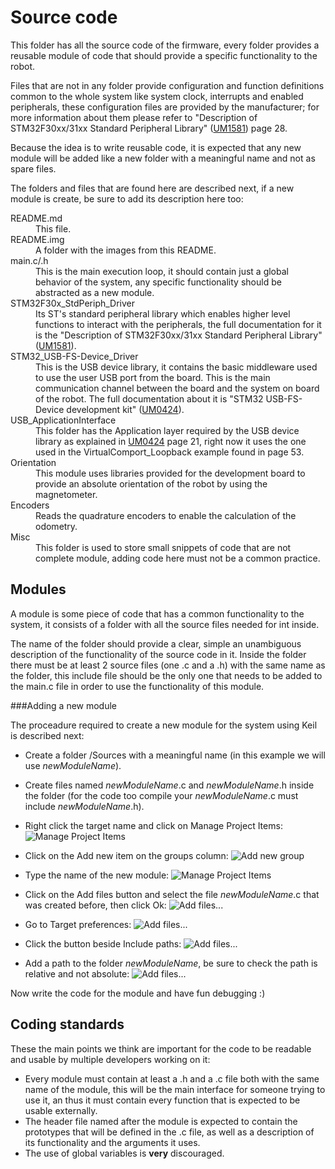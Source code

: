 Source code
==========

This folder has all the source code of the firmware, every folder provides a reusable module of code that should provide a specific functionality to the robot.

Files that are not in any folder provide configuration and function definitions common to the whole system like system clock, interrupts and enabled peripherals, these configuration files are provided by the manufacturer; for more information about them please refer to "Description of STM32F30xx/31xx Standard Peripheral Library" ([UM1581][1]) page 28.

Because the idea is to write reusable code, it is expected that any new module will be added like a new folder with a meaningful name and not as spare files.

The folders and files that are found here are described next, if a new module is create, be sure to add its description here too:

<dl>
	<dt>README.md</dt>
	<dd>This file.</dd>
	<dt>README.img</dt>
	<dd>A folder with the images from this README.</dd>
	<dt>main.c/.h</dt>
	<dd>This is the main execution loop, it should contain just a global behavior of the system, any specific functionality should be abstracted as a new module.</dd>
	<dt>STM32F30x_StdPeriph_Driver</dt>
	<dd>Its ST's standard peripheral library which enables higher level functions to interact with the peripherals, the full documentation for it is the "Description of STM32F30xx/31xx Standard Peripheral Library" (<a href="http://www.st.com/st-web-ui/static/active/en/resource/technical/document/user_manual/DM00068049.pdf">UM1581</a>).</dd>
	<dt>STM32_USB-FS-Device_Driver</dt>
	<dd>This is the USB device library, it contains the basic middleware used to use the user USB port from the board. This is the main communication channel between the board and the system on board of the robot. The full documentation about it is "STM32 USB-FS-Device development kit" (<a href="http://www.st.com/st-web-ui/static/active/en/resource/technical/document/user_manual/CD00158241.pdf">UM0424</a>). </dd>
	<dt>USB_ApplicationInterface</dt>
	<dd>This folder has the Application layer required by the USB device library as explained in <a href="http://www.st.com/st-web-ui/static/active/en/resource/technical/document/user_manual/CD00158241.pdf">UM0424</a> page 21, right now it uses the one used in the VirtualComport_Loopback example found in page 53.</dd>
	<dt>Orientation</dt>
	<dd>This module uses libraries provided for the development board to provide an absolute orientation of the robot by using the magnetometer.</dd>
	<dt>Encoders</dt>
	<dd>Reads the quadrature encoders to enable the calculation of the odometry.</dd>
	<dt>Misc</dt>
	<dd>This folder is used to store small snippets of code that are not complete module, adding code here must not be a common practice.</dd>
</dl>

Modules
----------
A module is some piece of code that has a common functionality to the system, it consists of a folder with all the source files needed for int inside.

The name of the folder should provide a clear, simple an unambiguous description of the functionality of the source code in it. Inside the folder there must be at least 2 source files (one .c and a .h) with the same name as the folder, this include file should be the only one that needs to be added to the main.c file in order to use the functionality of this module.

###Adding a new module

The proceadure required to create a new module for the system using Keil is described next:

- Create a folder /Sources with a meaningful name (in this example we will use *newModuleName*).
- Create files named *newModuleName*.c and *newModuleName*.h inside the folder (for the code too compile your *newModuleName*.c must include *newModuleName*.h).
- Right click the target name and click on Manage Project Items:
![Manage Project Items](README.img/AddModule1.jpg)

- Click on the Add new item on the groups column:
![Add new group](README.img/AddModule2.jpg)

- Type the name of the new module:
![Manage Project Items](README.img/AddModule3.jpg)

- Click on the Add files button and select the file *newModuleName*.c that was created before, then click Ok:
![Add files...](README.img/AddModule4.jpg)

- Go to Target preferences:
![Add files...](README.img/AddModule5.jpg)

- Click the button beside Include paths:
![Add files...](README.img/AddModule6.jpg)

- Add a path to the folder *newModuleName*, be sure to check the path is relative and not absolute:
![Add files...](README.img/AddModule7.jpg)

Now write the code for the module and have fun debugging :)

Coding standards
--------------------

These the main points we think are important for the code to be readable and usable by multiple developers working on it:

- Every module must contain at least a .h and a .c file both with the same name of the module, this will be the main interface for someone trying to use it, an thus it must contain every function that is expected to be usable externally.
- The header file named after the module is expected to contain the prototypes that will be defined in the .c file, as well as a description of its functionality and the arguments it uses.
- The use of global variables is **very** discouraged.

 [1]: http://www.st.com/st-web-ui/static/active/en/resource/technical/document/user_manual/DM00068049.pdf
